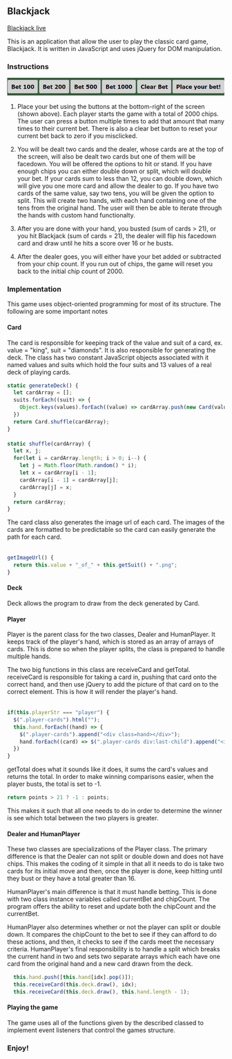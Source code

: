 ## Blackjack
[Blackjack live][heroku]

[heroku]: http://www.christopherkoehler.me/Blackjack
This is an application that allow the user to play the classic card game, Blackjack.
It is written in JavaScript and uses jQuery for DOM manipulation.

### Instructions

![image of the bet buttons](./screenshots/bet-buttons.PNG)

1) Place your bet using the buttons at the bottom-right of the screen (shown above). Each player starts the game with a total of 2000 chips. The user can press a button multiple times to add that amount that many times to their current bet. There is also a clear bet button to reset your current bet back to zero if you misclicked.

2) You will be dealt two cards and the dealer, whose cards are at the top of the screen, will also be dealt two cards but one of them will be facedown. You will be offered the options to hit or stand. If you have enough chips you can either double down or split, which will double your bet. If your cards sum to less than 12, you can double down, which will give you one more card and allow the dealer to go. If you have two cards of the same value, say two tens, you will be given the option to split. This will create two hands, with each hand containing one of the tens from the original hand. The user will then be able to iterate through the hands with custom hand functionalty.

3) After you are done with your hand, you busted (sum of cards > 21), or you hit Blackjack (sum of cards = 21), the dealer will flip his facedown card and draw until he hits a score over 16 or he busts.

4) After the dealer goes, you will either have your bet added or subtracted from your chip count. If you run out of chips, the game will reset you back to the initial chip count of 2000.

### Implementation

This game uses object-oriented programming for most of its structure. The following are some important notes

#### Card

The card is responsible for keeping track of the value and suit of a card, ex. value = "king", suit = "diamonds". It is also responsible for generating the deck. The class has two constant JavaScript objects associated with it named values and suits which hold the four suits and 13 values of a real deck of playing cards.

```javascript
static generateDeck() {
  let cardArray = [];
  suits.forEach((suit) => {
    Object.keys(values).forEach((value) => cardArray.push(new Card(value, suit)))
  })
  return Card.shuffle(cardArray);
}

static shuffle(cardArray) {
  let x, j;
  for(let i = cardArray.length; i > 0; i--) {
    let j = Math.floor(Math.random() * i);
    let x = cardArray[i - 1];
    cardArray[i - 1] = cardArray[j];
    cardArray[j] = x;
  }
  return cardArray;
}
```

The card class also generates the image url of each card. The images of the cards are formatted to be predictable so the card can easily generate the path for each card.

```javascript

getImageUrl() {
  return this.value + "_of_" + this.getSuit() + ".png";
}

```

#### Deck

Deck allows the program to draw from the deck generated by Card.


#### Player

Player is the parent class for the two classes, Dealer and HumanPlayer. It keeps track of the player's hand, which is stored as an array of arrays of cards. This is done so when the player splits, the class is prepared to handle multiple hands.

The two big functions in this class are receiveCard and getTotal. receiveCard is responsible for taking a card in, pushing that card onto the correct hand, and then use jQuery to add the picture of that card on to the correct element. This is how it will render the player's hand.

```javascript

if(this.playerStr === "player") {
  $(".player-cards").html("");
  this.hand.forEach((hand) => {
    $(".player-cards").append("<div class=hand></div>");
    hand.forEach((card) => $(".player-cards div:last-child").append("<img id=" + id + " src=./card_images/" + card.getImageUrl() + "></img>"));
  })
}
```

getTotal does what it sounds like it does, it sums the card's values and returns the total. In order to make winning comparisons easier, when the player busts, the total is set to -1.

```javascript
return points > 21 ? -1 : points;
```

This makes it such that all one needs to do in order to determine the winner is see which total between the two players is greater.

#### Dealer and HumanPlayer

These two classes are specializations of the Player class. The primary difference is that the Dealer can not split or double down and does not have chips. This makes the coding of it simple in that all it needs to do is take two cards for its initial move and then, once the player is done, keep hitting until they bust or they have a total greater than 16.

HumanPlayer's main difference is that it must handle betting. This is done with two class instance variables called currentBet and chipCount. The program offers the ability to reset and update both the chipCount and the currentBet.

HumanPlayer also determines whether or not the player can split or double down. It compares the chipCount to the bet to see if they can afford to do these actions, and then, it checks to see if the cards meet the necessary criteria. HumanPlayer's final responsibility is to handle a split which breaks the current hand in two and sets two separate arrays which each have one card from the original hand and a new card drawn from the deck.

```javascript
  this.hand.push([this.hand[idx].pop()]);
  this.receiveCard(this.deck.draw(), idx);
  this.receiveCard(this.deck.draw(), this.hand.length - 1);
```

#### Playing the game

The game uses all of the functions given by the described classed to implement event listeners that control the games structure.



### Enjoy!
